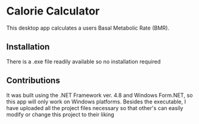 # Calorie Calculator 
This desktop app calculates a users Basal Metabolic Rate (BMR).

## Installation
There is a .exe file readily available so no installation required

## Contributions
It was built using the .NET Framework ver. 4.8 and Windows Form.NET, so this app will only work on Windows platforms.
Besides the executable, I have uploaded all the project files necessary so that other's can easily modify or change this project to their liking
